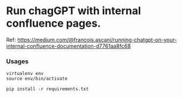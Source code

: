 # Run chagGPT with internal confluence pages.

Ref: https://medium.com/@francois.ascani/running-chatgpt-on-your-internal-confluence-documentation-d7761aa8fc68 

### Usages

```
virtualenv env
source env/bin/activate

pip install -r requirements.txt
